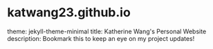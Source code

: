 # katwang23.github.io

theme: jekyll-theme-minimal
title: Katherine Wang's Personal Website
description: Bookmark this to keep an eye on my project updates!
